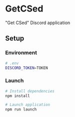 # GetCSed
"Get CSed" Discord application

## Setup

### Environment

```bash
# .env
DISCORD_TOKEN=TOKEN
```

### Launch

```bash
# Install dependencies
npm install

# Launch application
npm run launch
```